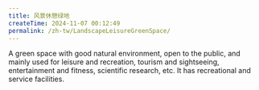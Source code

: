 ```yaml
---
title: 风景休憩绿地
createTime: 2024-11-07 00:12:49
permalink: /zh-tw/LandscapeLeisureGreenSpace/
---
```


A green space with good natural environment, open to the public, and mainly used for leisure and recreation, tourism and sightseeing, entertainment and fitness, scientific research, etc. It has recreational and service facilities.